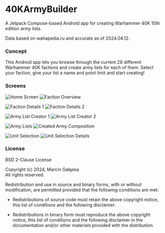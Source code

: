 # 40KArmyBuilder
 A Jetpack Compose-based Android app for creating Warhammer 40K 10th edition army lists.
 
 Data based on wahapedia.ru and accurate as of 2024.04.12.

### Concept
 This Android app lets you browse through the current 28 different Warhammer 40K factions and create army lists for each of them. Select your faction, give your list a name and point limit and start creating!

### Screens
 ![Home Screen](https://github.com/Marcin-Galaska/40KArmyBuilder/assets/106023363/21b21ac0-7a57-4283-a1de-418637dcb371) ![Faction Overview](https://github.com/Marcin-Galaska/40KArmyBuilder/assets/106023363/05c8bf0a-f04b-4f0f-b6a5-6fdeea0ab8a4)
 
 ![Faction Details 1](https://github.com/Marcin-Galaska/40KArmyBuilder/assets/106023363/b1c3e042-3344-41ee-9fe1-e65ffdfdf76e) ![Faction Details 2](https://github.com/Marcin-Galaska/40KArmyBuilder/assets/106023363/79ec7a58-752f-45ea-8f08-3ce1465dd33f)

 ![Army List Creator 1](https://github.com/Marcin-Galaska/40KArmyBuilder/assets/106023363/8a897538-eabd-443e-bedd-0697603a35da) ![Army List Creator 2](https://github.com/Marcin-Galaska/40KArmyBuilder/assets/106023363/66f9c9ec-505c-4eff-b452-ebc8b0bd5312)

 ![Army Lists](https://github.com/Marcin-Galaska/40KArmyBuilder/assets/106023363/bcdbac81-584b-4d07-ad35-cebb9ca2cdbd) ![Created Army Composition](https://github.com/Marcin-Galaska/40KArmyBuilder/assets/106023363/bb66dc5f-fae1-4cca-99fe-a103604004c5)

 ![Unit Selection](https://github.com/Marcin-Galaska/40KArmyBuilder/assets/106023363/b3935e2c-8ab9-4a3c-9129-c3ae03bbe283) ![Unit Selection Details](https://github.com/Marcin-Galaska/40KArmyBuilder/assets/106023363/a8bdda15-a969-4d1e-ad7e-7e7351a83482)

### License
BSD 2-Clause License

Copyright (c) 2024, Marcin Gałąska <br>
All rights reserved.

Redistribution and use in source and binary forms, with or without
modification, are permitted provided that the following conditions are met:

* Redistributions of source code must retain the above copyright notice, this
  list of conditions and the following disclaimer.

* Redistributions in binary form must reproduce the above copyright notice,
  this list of conditions and the following disclaimer in the documentation
  and/or other materials provided with the distribution.
